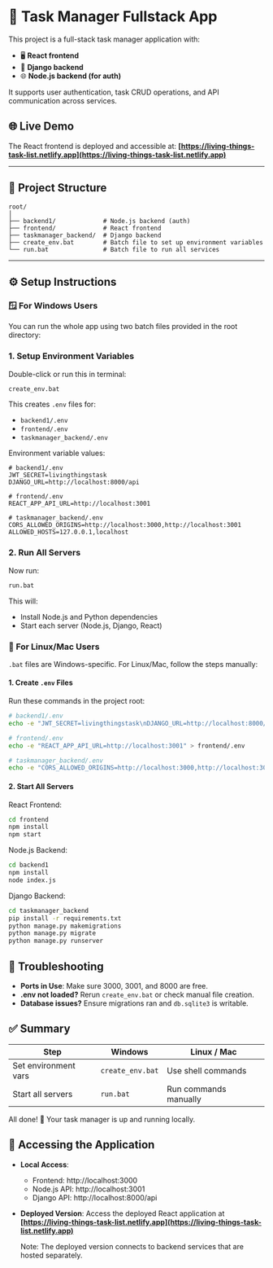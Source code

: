 # 🧠 Task Manager Fullstack App

This project is a full-stack task manager application with:

- 🖥️ **React frontend**
- 🐍 **Django backend**
- 🌐 **Node.js backend (for auth)**

It supports user authentication, task CRUD operations, and API communication across services.

## 🌐 Live Demo

The React frontend is deployed and accessible at:
**[https://living-things-task-list.netlify.app](https://living-things-task-list.netlify.app)**

---

## 🧩 Project Structure

```
root/
│
├── backend1/             # Node.js backend (auth)
├── frontend/             # React frontend
├── taskmanager_backend/  # Django backend
├── create_env.bat        # Batch file to set up environment variables
└── run.bat               # Batch file to run all services
```

---

## ⚙️ Setup Instructions

### 🪟 For Windows Users

You can run the whole app using two batch files provided in the root directory:

### 1. Setup Environment Variables

Double-click or run this in terminal:

```cmd
create_env.bat
```

This creates `.env` files for:

- `backend1/.env`
- `frontend/.env`
- `taskmanager_backend/.env`

Environment variable values:

```
# backend1/.env
JWT_SECRET=livingthingstask
DJANGO_URL=http://localhost:8000/api

# frontend/.env
REACT_APP_API_URL=http://localhost:3001

# taskmanager_backend/.env
CORS_ALLOWED_ORIGINS=http://localhost:3000,http://localhost:3001
ALLOWED_HOSTS=127.0.0.1,localhost
```

### 2. Run All Servers

Now run:

```cmd
run.bat
```

This will:

- Install Node.js and Python dependencies
- Start each server (Node.js, Django, React)

### 🐧 For Linux/Mac Users

`.bat` files are Windows-specific. For Linux/Mac, follow the steps manually:

#### 1. Create `.env` Files

Run these commands in the project root:

```bash
# backend1/.env
echo -e "JWT_SECRET=livingthingstask\nDJANGO_URL=http://localhost:8000/api" > backend1/.env

# frontend/.env
echo -e "REACT_APP_API_URL=http://localhost:3001" > frontend/.env

# taskmanager_backend/.env
echo -e "CORS_ALLOWED_ORIGINS=http://localhost:3000,http://localhost:3001" > taskmanager_backend/.env
```

#### 2. Start All Servers

React Frontend:

```bash
cd frontend
npm install
npm start
```

Node.js Backend:

```bash
cd backend1
npm install
node index.js
```

Django Backend:

```bash
cd taskmanager_backend
pip install -r requirements.txt
python manage.py makemigrations
python manage.py migrate
python manage.py runserver
```

## 🚨 Troubleshooting

- **Ports in Use**: Make sure 3000, 3001, and 8000 are free.
- **.env not loaded?** Rerun `create_env.bat` or check manual file creation.
- **Database issues?** Ensure migrations ran and `db.sqlite3` is writable.

## ✅ Summary

| Step                 | Windows          | Linux / Mac           |
| -------------------- | ---------------- | --------------------- |
| Set environment vars | `create_env.bat` | Use shell commands    |
| Start all servers    | `run.bat`        | Run commands manually |

All done! 🎉 Your task manager is up and running locally.

## 📱 Accessing the Application

- **Local Access**:

  - Frontend: http://localhost:3000
  - Node.js API: http://localhost:3001
  - Django API: http://localhost:8000/api

- **Deployed Version**:
  Access the deployed React application at **[https://living-things-task-list.netlify.app](https://living-things-task-list.netlify.app)**

  Note: The deployed version connects to backend services that are hosted separately.
